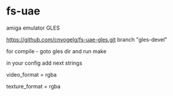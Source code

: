 fs-uae
======

amiga emulator GLES

 https://github.com/cnvogelg/fs-uae-gles.git branch "gles-devel"
 
 for compile - goto gles dir and run make
 
 
 in your config add next strings
 
video_format = rgba

texture_format = rgba
